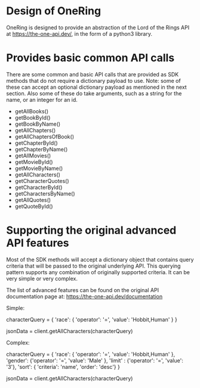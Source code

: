 # Design of OneRing

OneRing is designed to provide an abstraction of the Lord of the Rings API at
https://the-one-api.dev/, in the form of a python3 library.

# Provides basic common API calls

There are some common and basic API calls that are provided as SDK methods
that do not require a dictionary payload to use. Note: some of these can
accept an optional dictionary payload as mentioned in the next section.
Also some of these do take arguments, such as a string for the name, or
an integer for an id.

- getAllBooks()
- getBookById()
- getBookByName()
- getAllChapters()
- getAllChaptersOfBook()
- getChapterById()
- getChapterByName()
- getAllMovies()
- getMovieById()
- getMovieByName()
- getAllCharacters()
- getCharacterQuotes()
- getCharacterById()
- getCharactersByName()
- getAllQuotes()
- getQuoteById()

# Supporting the original advanced API features

Most of the SDK methods will accept a dictionary object that contains query
criteria that will be passed to the original underlying API. This querying
pattern supports any combination of originally supported criteria. It can
be very simple or very complex.

The list of advanced features can be found on the original API documentation
page at: https://the-one-api.dev/documentation



Simple:

characterQuery = { 'race': { 'operator': '=', 'value': 'Hobbit,Human' } }

jsonData = client.getAllCharacters(characterQuery)



Complex:

characterQuery = { 'race': { 'operator': '=', 'value': 'Hobbit,Human' },
                   'gender': {'operator': '=', 'value': 'Male' },
                   'limit' : {'operator': '=', 'value': '3'},
                   'sort': { 'criteria': 'name', 'order': 'desc'} }

jsonData = client.getAllCharacters(characterQuery)
